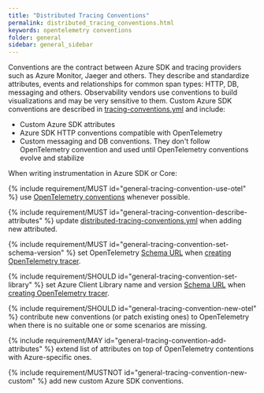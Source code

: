 ```yaml
---
title: "Distributed Tracing Conventions"
permalink: distributed_tracing_conventions.html
keywords: opentelemetry conventions
folder: general
sidebar: general_sidebar
---
```


Conventions are the contract between Azure SDK and tracing providers such as Azure Monitor, Jaeger and others.  They describe and standardize attributes, events and relationships for common span types: HTTP, DB, messaging and others.  Observability vendors use conventions to build visualizations and may be very sensitive to them.  Custom Azure SDK conventions are described in [tracing-conventions.yml](./distributed-tracing-conventions.yml) and include:

- Custom Azure SDK attributes
- Azure SDK HTTP conventions compatible with OpenTelemetry
- Custom messaging and DB conventions. They don't follow OpenTelemetry convention and used until OpenTelemetry conventions evolve and stabilize

When writing instrumentation in Azure SDK or Core:

{% include requirement/MUST id="general-tracing-convention-use-otel" %} use [OpenTelemetry conventions](https://github.com/open-telemetry/opentelemetry-specification/tree/main/semantic_conventions/trace) whenever possible.

{% include requirement/MUST id="general-tracing-convention-describe-attributes" %} update [distributed-tracing-conventions.yml](./distributed-tracing-conventions.yml) when adding new attributed.

{% include requirement/MUST id="general-tracing-convention-set-schema-version" %} set OpenTelemetry [Schema URL](https://github.com/open-telemetry/opentelemetry-specification/blob/main/specification/schemas/README.md?plain=1) when [creating OpenTelemetry tracer](https://github.com/open-telemetry/opentelemetry-specification/blob/main/specification/trace/api.md#get-a-tracer).

{% include requirement/SHOULD id="general-tracing-convention-set-library" %} set Azure Client Library name and version [Schema URL](https://github.com/open-telemetry/opentelemetry-specification/blob/main/specification/trace/api.md#get-a-tracer) when [creating OpenTelemetry tracer](https://github.com/open-telemetry/opentelemetry-specification/blob/main/specification/trace/api.md#get-a-tracer).


{% include requirement/SHOULD id="general-tracing-convention-new-otel" %} contribute new conventions (or patch existing ones) to OpenTelemetry when there is no suitable one or some scenarios are missing.

{% include requirement/MAY id="general-tracing-convention-add-attributes" %} extend list of attributes on top of OpenTelemetry contentions with Azure-specific ones.

{% include requirement/MUSTNOT id="general-tracing-convention-new-custom" %} add new custom Azure SDK conventions.

